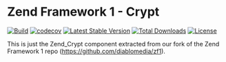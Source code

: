 # Zend Framework 1 - Crypt

[![Build](https://github.com/diablomedia/zf1-crypt/workflows/Build/badge.svg?event=push)](https://github.com/diablomedia/zf1-crypt/actions?query=workflow%3ABuild+event%3Apush)
[![codecov](https://codecov.io/gh/diablomedia/zf1-crypt/branch/master/graph/badge.svg)](https://codecov.io/gh/diablomedia/zf1-crypt)
[![Latest Stable Version](https://poser.pugx.org/diablomedia/zendframework1-crypt/v/stable)](https://packagist.org/packages/diablomedia/zendframework1-crypt)
[![Total Downloads](https://poser.pugx.org/diablomedia/zendframework1-crypt/downloads)](https://packagist.org/packages/diablomedia/zendframework1-crypt)
[![License](https://poser.pugx.org/diablomedia/zendframework1-crypt/license)](https://packagist.org/packages/diablomedia/zendframework1-crypt)

This is just the Zend_Crypt component extracted from our fork of the Zend Framework 1 repo (https://github.com/diablomedia/zf1).
